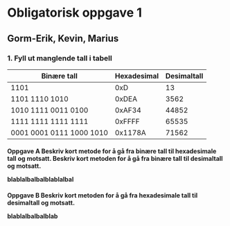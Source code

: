 <h1>      Obligatorisk oppgave 1
<h2>      Gorm-Erik, Kevin, Marius

<h3>      1. Fyll ut manglende tall i tabell

Binære tall|Hexadesimal|Desimaltall
-|-|-
1101|0xD|13
1101 1110 1010|0xDEA |3562
1010 1111 0011 0100|0xAF34| 44852
1111 1111 1111 1111 | 0xFFFF | 65535
0001 0001 0111 1000 1010 | 0x1178A | 71562

<h4>      Oppgave A
Beskriv kort metode for å gå fra binære tall til hexadesimale tall og motsatt. Beskriv kort metoden for å gå fra binære tall til desimaltall og motsatt.

blablalbalbalblablalbal
<h4>      Oppgave B
Beskriv kort metoden for å gå fra hexadesimale tall til desimaltall og motsatt.

blablalbalbalblab
